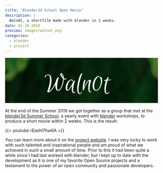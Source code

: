 ```yaml
---
title: "Blender3d School Open Movie"
description: |
  WalnOt, a shortfilm made with blender in 2 weeks.
date: 01-10-2019
preview: images/walnot.png
categories:
  - blender
  - project
---
```





![](walnot-featured.png)

At the end of the Summer 2019 we got together as a group that met at the [blender3d Summer School](https://blender3dschool.de/), a yearly event with [blender](https://www.blender.org/) workshops, to produce a short movie within 2 weeks.
This is the result:

{{< youtube rEashI7hw6A >}}

You can learn more about it on the [project website](https://blender3dschool.de/waln0t).
I was very lucky to work with such talented and inspirational people and am proud of what we achieved in such a small amount of time.
Prior to this it had been quite a while since I had last worked with blender, but I kept up to date with the development as it is one of my favorite Open Source projects and a testament to the power of an open community and passionate developers.
